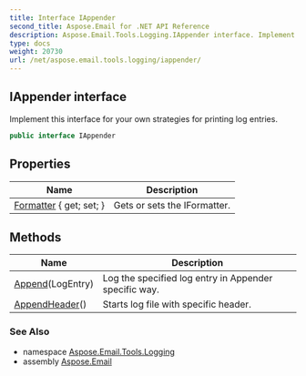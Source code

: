 ```yaml
---
title: Interface IAppender
second_title: Aspose.Email for .NET API Reference
description: Aspose.Email.Tools.Logging.IAppender interface. Implement this interface for your own strategies for printing log entries
type: docs
weight: 20730
url: /net/aspose.email.tools.logging/iappender/
---
```

## IAppender interface

Implement this interface for your own strategies for printing log entries.

```csharp
public interface IAppender
```

## Properties

| Name | Description |
| --- | --- |
| [Formatter](../../aspose.email.tools.logging/iappender/formatter/) { get; set; } | Gets or sets the IFormatter. |

## Methods

| Name | Description |
| --- | --- |
| [Append](../../aspose.email.tools.logging/iappender/append/)(LogEntry) | Log the specified log entry in Appender specific way. |
| [AppendHeader](../../aspose.email.tools.logging/iappender/appendheader/)() | Starts log file with specific header. |

### See Also

* namespace [Aspose.Email.Tools.Logging](../../aspose.email.tools.logging/)
* assembly [Aspose.Email](../../)


